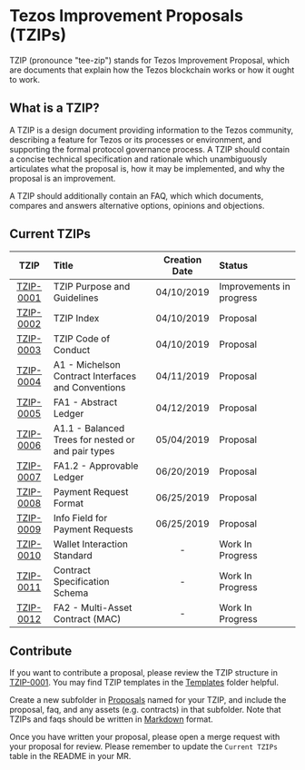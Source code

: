 # Tezos Improvement Proposals (TZIPs)

TZIP (pronounce "tee-zip") stands for Tezos Improvement Proposal, which are documents that explain how the Tezos blockchain works or how it ought to work.



## What is a TZIP?

A TZIP is a design document providing information to the Tezos community, describing a feature for Tezos or its processes or environment, and supporting the formal protocol governance process. A TZIP should contain a concise technical specification and rationale which unambiguously articulates what the proposal is, how it may be implemented, and why the proposal is an improvement.

A TZIP should additionally contain an FAQ, which which documents, compares and answers alternative options, opinions and objections.



## Current TZIPs

| TZIP         | Title                                              | Creation Date | Status           |
| :---:        | :---                                               | :---:         | :---             |
| [TZIP-0001]  | TZIP Purpose and Guidelines                        | 04/10/2019    | Improvements in progress        |
| [TZIP-0002]  | TZIP Index                                         | 04/10/2019    | Proposal         |
| [TZIP-0003]  | TZIP Code of Conduct                               | 04/10/2019    | Proposal         |
| [TZIP-0004]  | A1 - Michelson Contract Interfaces and Conventions | 04/11/2019    | Proposal         |
| [TZIP-0005]  | FA1 - Abstract Ledger                              | 04/12/2019    | Proposal         |
| [TZIP-0006]  | A1.1 - Balanced Trees for nested or and pair types | 05/04/2019    | Proposal         |
| [TZIP-0007]  | FA1.2 - Approvable Ledger                          | 06/20/2019    | Proposal         |
| [TZIP-0008]  | Payment Request Format                             | 06/25/2019    | Proposal         |
| [TZIP-0009]  | Info Field for Payment Requests                    | 06/25/2019    | Proposal         |
| [TZIP-0010]  | Wallet Interaction Standard                        | -             | Work In Progress |
| [TZIP-0011]  | Contract Specification Schema                      | -             | Work In Progress |
| [TZIP-0012]  | FA2 - Multi-Asset Contract (MAC)                   | -             | Work In Progress |


## Contribute

If you want to contribute a proposal, please review the TZIP structure in [TZIP-0001](Proposals/TZIP-0001/TZIP-0001.md). You may find TZIP templates in the [Templates] folder helpful. 

Create a new subfolder in [Proposals] named for your TZIP, and include the proposal, faq, and any assets (e.g. contracts) in that subfolder. Note that TZIPs and faqs should be written in [Markdown](https://docs.gitlab.com/ee/user/markdown.html) format. 

Once you have written your proposal, please open a merge request with your proposal for review. Please remember to update the `Current TZIPs` table in the README in your MR.

[TZIP-0001]: Proposals/TZIP-0001
[TZIP-0002]: Proposals/TZIP-0002
[TZIP-0003]: Proposals/TZIP-0003
[TZIP-0004]: Proposals/TZIP-0004
[TZIP-0005]: Proposals/TZIP-0005
[TZIP-0006]: Proposals/TZIP-0006
[TZIP-0007]: Proposals/TZIP-0007
[TZIP-0008]: Proposals/TZIP-0008
[TZIP-0009]: Proposals/TZIP-0009
[TZIP-0010]: Proposals/TZIP-0010
[TZIP-0011]: Proposals/TZIP-0011
[TZIP-0012]: Proposals/TZIP-0012
[Templates]: Templates
[Proposals]: Proposals

